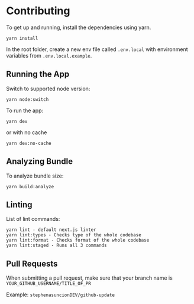 # Contributing

To get up and running, install the dependencies using yarn.

```
yarn install
```

In the root folder, create a new env file called `.env.local` with environment variables from `.env.local.example`.

## Running the App

Switch to supported node version:
```
yarn node:switch
```

To run the app:

```
yarn dev
```

or with no cache

```
yarn dev:no-cache
```

## Analyzing Bundle

To analyze bundle size:

```
yarn build:analyze
```

## Linting

List of lint commands:

```
yarn lint - default next.js linter
yarn lint:types - Checks type of the whole codebase
yarn lint:format - Checks format of the whole codebase
yarn lint:staged - Runs all 3 commands
```

## Pull Requests

When submitting a pull request, make sure that your branch name is `YOUR_GITHUB_USERNAME/TITLE_OF_PR`

Example: `stephenasuncionDEV/github-update`